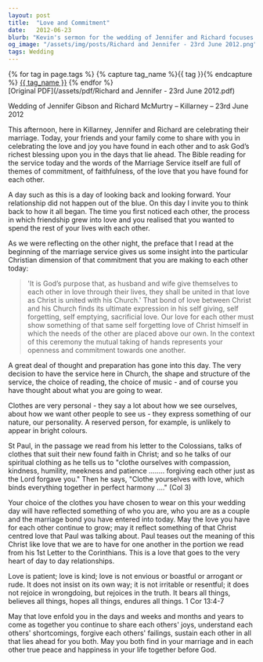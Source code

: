 ```yaml
---
layout: post
title:  "Love and Commitment"
date:   2012-06-23
blurb: "Kevin's sermon for the wedding of Jennifer and Richard focuses on the themes of love, commitment, and the Christian understanding of marriage. He reflects on the couple's journey, the significance of their choices on this special day, and the spiritual clothing of compassion, kindness, and patience. Drawing from the Bible, Kevin emphasizes the selfless love exemplified by Christ and its importance in nurturing a lifelong partnership."
og_image: "/assets/img/posts/Richard and Jennifer - 23rd June 2012.png"
tags: Wedding
---    
```

<div class="tag-pills">
  {% for tag in page.tags %}
    {% capture tag_name %}{{ tag }}{% endcapture %}
    <a href="{{ site.baseurl }}/tag/{{ tag_name | slugify }}" class="tag-pill">{{ tag_name }}</a>
  {% endfor %}
</div>
[Original PDF](/assets/pdf/Richard and Jennifer - 23rd June 2012.pdf)

Wedding of Jennifer Gibson and Richard McMurtry – Killarney – 23rd June 2012

This afternoon, here in Killarney, Jennifer and Richard are celebrating their marriage. Today, your friends and your family come to share with you in celebrating the love and joy you have found in each other and to ask God’s richest blessing upon you in the days that lie ahead. The Bible reading for the service today and the words of the Marriage Service itself are full of themes of commitment, of faithfulness, of the love that you have found for each other.

A day such as this is a day of looking back and looking forward. Your relationship did not happen out of the blue. On this day I invite you to think back to how it all began. The time you first noticed each other, the process in which friendship grew into love and you realised that you wanted to spend the rest of your lives with each other.

As we were reflecting on the other night, the preface that I read at the beginning of the marriage service gives us some insight into the particular Christian dimension of that commitment that you are making to each other today:

> 'It is God’s purpose that, as husband and wife give themselves to each other in love through their lives, they shall be united in that love as Christ is united with his Church.' That bond of love between Christ and his Church finds its ultimate expression in his self giving, self forgetting, self emptying, sacrificial love. Our love for each other must show something of that same self forgetting love of Christ himself in which the needs of the other are placed above our own. In the context of this ceremony the mutual taking of hands represents your openness and commitment towards one another.

A great deal of thought and preparation has gone into this day. The very decision to have the service here in Church, the shape and structure of the service, the choice of reading, the choice of music - and of course you have thought about what you are going to wear.

Clothes are very personal - they say a lot about how we see ourselves, about how we want other people to see us - they express something of our nature, our personality. A reserved person, for example, is unlikely to appear in bright colours.

St Paul, in the passage we read from his letter to the Colossians, talks of clothes that suit their new found faith in Christ; and so he talks of our spiritual clothing as he tells us to "clothe ourselves with compassion, kindness, humility, meekness and patience ........ forgiving each other just as the Lord forgave you." Then he says, "Clothe yourselves with love, which binds everything together in perfect harmony ...." (Col 3)

Your choice of the clothes you have chosen to wear on this your wedding day will have reflected something of who you are, who you are as a couple and the marriage bond you have entered into today. May the love you have for each other continue to grow; may it reflect something of that Christ centred love that Paul was talking about. Paul teases out the meaning of this Christ like love that we are to have for one another in the portion we read from his 1st Letter to the Corinthians. This is a love that goes to the very heart of day to day relationships.

Love is patient; love is kind; love is not envious or boastful or arrogant or rude. It does not insist on its own way; it is not irritable or resentful; it does not rejoice in wrongdoing, but rejoices in the truth. It bears all things, believes all things, hopes all things, endures all things. 1 Cor 13:4-7

May that love enfold you in the days and weeks and months and years to come as together you continue to share each others' joys, understand each others' shortcomings, forgive each others' failings, sustain each other in all that lies ahead for you both. May you both find in your marriage and in each other true peace and happiness in your life together before God.
